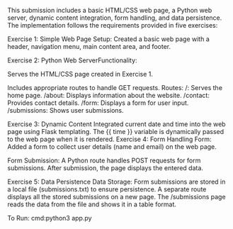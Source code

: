 This submission includes a basic HTML/CSS web page, a Python web server, dynamic content integration, form handling, and data persistence. The implementation follows the requirements provided in five exercises:

Exercise 1: Simple Web Page Setup: Created a basic web page with a header, navigation menu, main content area, and footer.

Exercise 2: Python Web ServerFunctionality:

Serves the HTML/CSS page created in Exercise 1.

Includes appropriate routes to handle GET requests.
Routes:
/: Serves the home page.
/about: Displays information about the website.
/contact: Provides contact details.
/form: Displays a form for user input.
/submissions: Shows user submissions.

Exercise 3: Dynamic Content
Integrated current date and time into the web page using Flask templating.
The {{ time }} variable is dynamically passed to the web page when it is rendered.
Exercise 4: Form Handling
Form: Added a form to collect user details (name and email) on the web page.

Form Submission:
A Python route handles POST requests for form submissions.
After submission, the page displays the entered data.

Exercise 5: Data Persistence
Data Storage:
Form submissions are stored in a local file (submissions.txt) to ensure persistence.
A separate route displays all the stored submissions on a new page.
The /submissions page reads the data from the file and shows it in a table format.

To Run: cmd:python3 app.py

